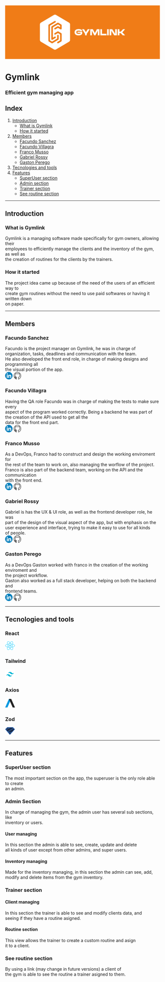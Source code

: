 [![GymLink Banner](README_imgs/GymLink%20DEMO%20DAY.jpg)](https://gymlink.tech)
# Gymlink #
### Efficient gym managing app ###
## Index ##
1. [Introduction](#introduction)
    * [What is Gymlink](#what-is-gymlink)
    * [How it started](#how-it-started)
2. [Members](#members)
    * [Facundo Sanchez](#facundo-sanchez)
    * [Facundo Villagra](#facundo-villagra)
    * [Franco Musso](#franco-musso)
    * [Gabriel Rossy](#gabriel-rossy)
    * [Gaston Perego](#gaston-perego)
3. [Tecnologies and tools](#tecnologies-and-tools)
4. [Features](#features)
    * [SuperUser section](#superuser-section)
    * [Admin section](#admin-section)
    * [Trainer section](#trainer-section)
    * [See routine section](#see-routine-section)
***
## Introduction ##
### What is Gymlink ###
Gymlink is a managing software made specifically for gym owners, allowing their  
employees to efficiently manage the clients and the inventory of the gym, as well as  
the creation of routines for the clients by the trainers.
### How it started ###
The project idea came up because of the need of the users of an efficient way to  
create gym routines without the need to use paid softwares or having it written down  
on paper.
***
## Members ##
### Facundo Sanchez ###
Facundo is the project manager on Gymlink, he was in charge of organization, tasks, deadlines   and communication with the team.  
He also developed the front end role, in charge of making designs and programming all  
the visual portion of the app.  
[![LinkedinLogo](README_imgs/linkedin.png)](https://www.linkedin.com/in/facundosánchez/)
[![GithubLogo](README_imgs/github.png)](https://github.com/Facusan2016)
### Facundo Villagra ###
Having the QA role Facundo was in charge of making the tests to make sure every  
aspect of the program worked correctly.
Being a backend he was part of the creation of the API used to get all the  
data for the front end part.  
[![LinkedinLogo](README_imgs/linkedin.png)](https://www.linkedin.com/in/facundo-villagra-/)
[![GithubLogo](README_imgs/github.png)](https://github.com/FacundoV21)
### Franco Musso ###
As a DevOps, Franco had to construct and design the working enviroment for  
the rest of the team to work on, also managing the worflow of the project.  
Franco is also part of the backend team, working on the API and the communication  
with the front end.  
[![LinkedinLogo](README_imgs/linkedin.png)](https://www.linkedin.com/in/franco-musso/)
[![GithubLogo](README_imgs/github.png)](https://github.com/FrancoMuVa)
### Gabriel Rossy ###
Gabriel is has the UX & UI role, as well as the frontend developer role, he was  
part of the design of the visual aspect of the app, but with enphasis on the  
user experience and interface, trying to make it easy to use for all kinds  
of people.  
[![LinkedinLogo](README_imgs/linkedin.png)](https://www.linkedin.com/in/gabriel-rossy-baptista-y-vedia/)
[![GithubLogo](README_imgs/github.png)](https://github.com/gaboxdeveloper)
### Gaston Perego ###
As a DevOps Gaston worked with franco in the creation of the working enviroment and  
the project workflow.  
Gaston also worked as a full stack developer, helping on both the backend and  
frontend teams.  
[![LinkedinLogo](README_imgs/linkedin.png)](https://www.linkedin.com/in/gaston-perego-7487a6294/)
[![GithubLogo](README_imgs/github.png)](https://github.com/gastonperego)
***
## Tecnologies and tools ##
### React ###  
[![ReactLogo](README_imgs/react.png)](https://nodejs.org/en)  
### Tailwind ###  
[![TailwindLogo](README_imgs/tailwind.png)](https://expressjs.com)  
### Axios ###  
[![AxiosLogo](README_imgs/axios.png)](https://www.postman.com)  
### Zod ###  
[![ZodLogo](README_imgs/zod.png)](https://zod.dev)  
***
## Features ##
### SuperUser section ###
The most important section on the app, the superuser is the only role able to create  
an admin.
### Admin Section ###
In charge of managing the gym, the admin user has several sub sections, like  
inventory or users.
#### User managing ####
In this section the admin is able to see, create, update and delete  
all kinds of user except from other admins, and super users.
#### Inventory managing ####
Made for the inventory managing, in this section the admin can see, add,  
modify and delete items from the gym inventory.
### Trainer section ###
#### Client managing ####
In this section the trainer is able to see and modify clients data, and  
seeing if they have a routine asigned.
#### Routine section ####
This view allows the trainer to create a custom routine and asign  
it to a client.
### See routine section ###
By using a link (may change in future versions) a client of  
the gym is able to see the routine a trainer asigned to them.
